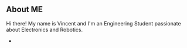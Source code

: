 ##  About ME

 Hi there! My name is Vincent and I'm an Engineering Student passionate about Electronics and Robotics.

- 
